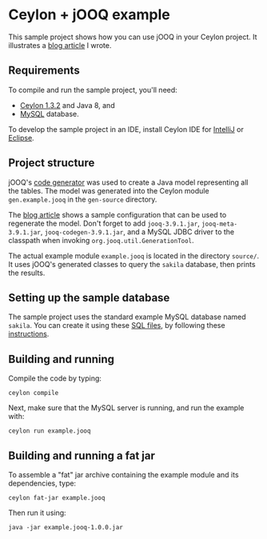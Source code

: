 # Ceylon + jOOQ example

This sample project shows how you can use jOOQ in your Ceylon 
project. It illustrates a [blog article][] I wrote.

[blog article]: https://bjansen.github.io/ceylon/2015/08/24/ceylon-plus-jooq-equals-heart.html

## Requirements

To compile and run the sample project, you'll need:

- [Ceylon 1.3.2][] and Java 8, and
- [MySQL][] database.

To develop the sample project in an IDE, install Ceylon IDE
for [IntelliJ][] or [Eclipse][]. 

[Ceylon 1.3.2]: https://ceylon-lang.org/download/
[MySQL]: https://dev.mysql.com/downloads/

[IntelliJ]: https://ceylon-lang.org/documentation/1.3/ide/intellij/
[Eclipse]: https://ceylon-lang.org/documentation/1.3/ide/eclipse/


## Project structure

jOOQ's [code generator][] was used to create a Java model 
representing all the tables. The model was generated into 
the Ceylon module `gen.example.jooq` in the `gen-source`
directory.

The [blog article][blog gen] shows a sample configuration 
that can be used to regenerate the model. Don't forget to 
add `jooq-3.9.1.jar`, `jooq-meta-3.9.1.jar`, 
`jooq-codegen-3.9.1.jar`, and a MySQL JDBC driver to the 
classpath when invoking `org.jooq.util.GenerationTool`.

The actual example module `example.jooq` is located in the
directory `source/`. It uses jOOQ's generated classes to 
query the `sakila` database, then prints the results.

[blog gen]: http://bjansen.github.io/ceylon/2015/08/24/ceylon-plus-jooq-equals-heart.html#generating-classes
[code generator]: https://www.jooq.org/doc/3.9/manual/code-generation/codegen-configuration/

## Setting up the sample database

The sample project uses the standard example MySQL database 
named `sakila`. You can create it using these [SQL files][], 
by following these [instructions][].

[SQL files]: http://downloads.mysql.com/docs/sakila-db.zip
[instructions]: https://dev.mysql.com/doc/sakila/en/sakila-installation.html

## Building and running

Compile the code by typing:

    ceylon compile

Next, make sure that the MySQL server is running, and run 
the example with:

    ceylon run example.jooq

## Building and running a fat jar

To assemble a "fat" jar archive containing the example 
module and its dependencies, type:

    ceylon fat-jar example.jooq

Then run it using:

    java -jar example.jooq-1.0.0.jar

